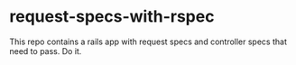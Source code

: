 request-specs-with-rspec
========================

This repo contains a rails app with request specs and controller specs that need to pass. Do it.
